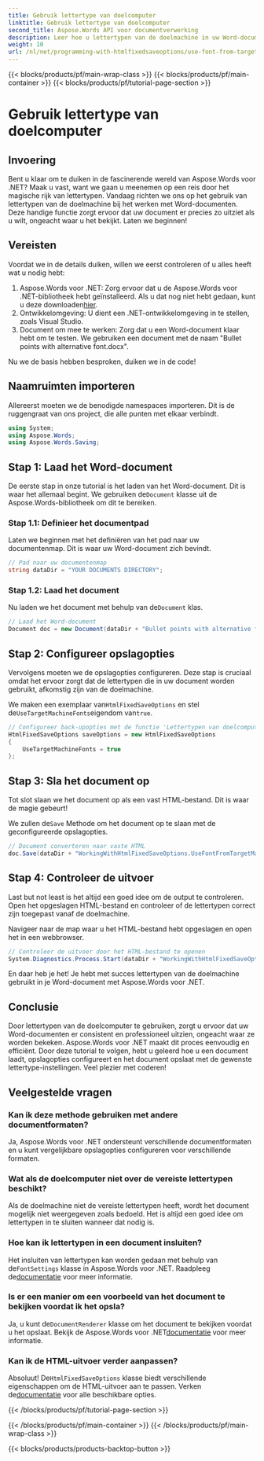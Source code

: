 ```yaml
---
title: Gebruik lettertype van doelcomputer
linktitle: Gebruik lettertype van doelcomputer
second_title: Aspose.Words API voor documentverwerking
description: Leer hoe u lettertypen van de doelmachine in uw Word-documenten kunt gebruiken met Aspose.Words voor .NET. Volg onze stapsgewijze handleiding voor naadloze lettertype-integratie.
weight: 10
url: /nl/net/programming-with-htmlfixedsaveoptions/use-font-from-target-machine/
---
```


{{< blocks/products/pf/main-wrap-class >}}
{{< blocks/products/pf/main-container >}}
{{< blocks/products/pf/tutorial-page-section >}}

# Gebruik lettertype van doelcomputer

## Invoering

Bent u klaar om te duiken in de fascinerende wereld van Aspose.Words voor .NET? Maak u vast, want we gaan u meenemen op een reis door het magische rijk van lettertypen. Vandaag richten we ons op het gebruik van lettertypen van de doelmachine bij het werken met Word-documenten. Deze handige functie zorgt ervoor dat uw document er precies zo uitziet als u wilt, ongeacht waar u het bekijkt. Laten we beginnen!

## Vereisten

Voordat we in de details duiken, willen we eerst controleren of u alles heeft wat u nodig hebt:

1.  Aspose.Words voor .NET: Zorg ervoor dat u de Aspose.Words voor .NET-bibliotheek hebt geïnstalleerd. Als u dat nog niet hebt gedaan, kunt u deze downloaden[hier](https://releases.aspose.com/words/net/).
2. Ontwikkelomgeving: U dient een .NET-ontwikkelomgeving in te stellen, zoals Visual Studio.
3. Document om mee te werken: Zorg dat u een Word-document klaar hebt om te testen. We gebruiken een document met de naam "Bullet points with alternative font.docx".

Nu we de basis hebben besproken, duiken we in de code!

## Naamruimten importeren

Allereerst moeten we de benodigde namespaces importeren. Dit is de ruggengraat van ons project, die alle punten met elkaar verbindt.

```csharp
using System;
using Aspose.Words;
using Aspose.Words.Saving;
```

## Stap 1: Laad het Word-document

 De eerste stap in onze tutorial is het laden van het Word-document. Dit is waar het allemaal begint. We gebruiken de`Document` klasse uit de Aspose.Words-bibliotheek om dit te bereiken.

### Stap 1.1: Definieer het documentpad

Laten we beginnen met het definiëren van het pad naar uw documentenmap. Dit is waar uw Word-document zich bevindt.

```csharp
// Pad naar uw documentenmap
string dataDir = "YOUR DOCUMENTS DIRECTORY";
```

### Stap 1.2: Laad het document

 Nu laden we het document met behulp van de`Document` klas.

```csharp
// Laad het Word-document
Document doc = new Document(dataDir + "Bullet points with alternative font.docx");
```

## Stap 2: Configureer opslagopties

Vervolgens moeten we de opslagopties configureren. Deze stap is cruciaal omdat het ervoor zorgt dat de lettertypen die in uw document worden gebruikt, afkomstig zijn van de doelmachine.

 We maken een exemplaar van`HtmlFixedSaveOptions` en stel de`UseTargetMachineFonts`eigendom van`true`.

```csharp
// Configureer back-upopties met de functie 'Lettertypen van doelcomputer gebruiken'
HtmlFixedSaveOptions saveOptions = new HtmlFixedSaveOptions
{
    UseTargetMachineFonts = true
};
```

## Stap 3: Sla het document op

Tot slot slaan we het document op als een vast HTML-bestand. Dit is waar de magie gebeurt!

 We zullen de`Save` Methode om het document op te slaan met de geconfigureerde opslagopties.

```csharp
// Document converteren naar vaste HTML
doc.Save(dataDir + "WorkingWithHtmlFixedSaveOptions.UseFontFromTargetMachine.html", saveOptions);
```

## Stap 4: Controleer de uitvoer

Last but not least is het altijd een goed idee om de output te controleren. Open het opgeslagen HTML-bestand en controleer of de lettertypen correct zijn toegepast vanaf de doelmachine.

Navigeer naar de map waar u het HTML-bestand hebt opgeslagen en open het in een webbrowser.

```csharp
// Controleer de uitvoer door het HTML-bestand te openen
System.Diagnostics.Process.Start(dataDir + "WorkingWithHtmlFixedSaveOptions.UseFontFromTargetMachine.html");
```

En daar heb je het! Je hebt met succes lettertypen van de doelmachine gebruikt in je Word-document met Aspose.Words voor .NET.

## Conclusie

Door lettertypen van de doelcomputer te gebruiken, zorgt u ervoor dat uw Word-documenten er consistent en professioneel uitzien, ongeacht waar ze worden bekeken. Aspose.Words voor .NET maakt dit proces eenvoudig en efficiënt. Door deze tutorial te volgen, hebt u geleerd hoe u een document laadt, opslagopties configureert en het document opslaat met de gewenste lettertype-instellingen. Veel plezier met coderen!

## Veelgestelde vragen

### Kan ik deze methode gebruiken met andere documentformaten?
Ja, Aspose.Words voor .NET ondersteunt verschillende documentformaten en u kunt vergelijkbare opslagopties configureren voor verschillende formaten.

### Wat als de doelcomputer niet over de vereiste lettertypen beschikt?
Als de doelmachine niet de vereiste lettertypen heeft, wordt het document mogelijk niet weergegeven zoals bedoeld. Het is altijd een goed idee om lettertypen in te sluiten wanneer dat nodig is.

### Hoe kan ik lettertypen in een document insluiten?
 Het insluiten van lettertypen kan worden gedaan met behulp van de`FontSettings` klasse in Aspose.Words voor .NET. Raadpleeg de[documentatie](https://reference.aspose.com/words/net/) voor meer informatie.

### Is er een manier om een voorbeeld van het document te bekijken voordat ik het opsla?
 Ja, u kunt de`DocumentRenderer` klasse om het document te bekijken voordat u het opslaat. Bekijk de Aspose.Words voor .NET[documentatie](https://reference.aspose.com/words/net/) voor meer informatie.

### Kan ik de HTML-uitvoer verder aanpassen?
 Absoluut! De`HtmlFixedSaveOptions` klasse biedt verschillende eigenschappen om de HTML-uitvoer aan te passen. Verken de[documentatie](https://reference.aspose.com/words/net/) voor alle beschikbare opties.

{{< /blocks/products/pf/tutorial-page-section >}}

{{< /blocks/products/pf/main-container >}}
{{< /blocks/products/pf/main-wrap-class >}}

{{< blocks/products/products-backtop-button >}}
